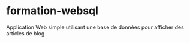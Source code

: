 # formation-websql
Application Web simple utilisant une base de données pour afficher des articles de blog
